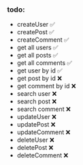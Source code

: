 ### todo:
 - createUser :white_check_mark:
 - createPost :white_check_mark:
 - createComment :white_check_mark:
 - get all users :white_check_mark:
 - get all posts :white_check_mark:
 - get all comments :white_check_mark:
 - get user by id :white_check_mark:
 - get post by id :x:
 - get comment by id :x:
 - search user :x:
 - search post :x:
 - search comment :x:
 - updateUser :x:
 - updatePost :x:
 - updateComment :x:
 - deleteUser :x:
 - deletePost :x:
 - deleteComment :x: